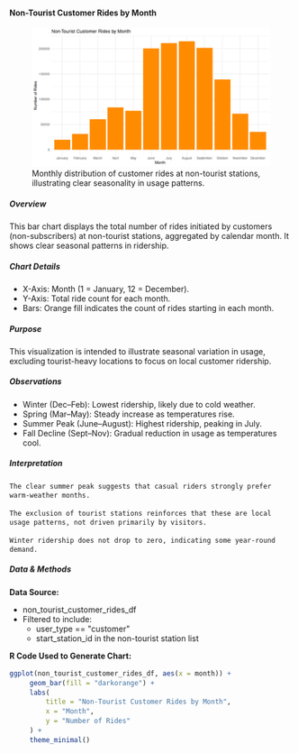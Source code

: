 #### Non-Tourist Customer Rides by Month

<figure class="float-right">
  <a href="../images/Non-Tourist_Customer_Rides_by_Month.png" target="_blank" title="Select image to open full sized chart">
  <img src="../images/thumbnails/Non-Tourist_Customer_Rides_by_Month.png" alt="Bar chart showing the number of customer rides per month at non-tourist stations. Ride volume is lowest in winter, rises steadily in spring, peaks in July, and declines into the fall.">
  </a>
  <figcaption>
   Monthly distribution of customer rides at non-tourist stations, illustrating clear seasonality in usage patterns.
  </figcaption>
</figure>

##### Overview

This bar chart displays the total number of rides initiated by customers (non-subscribers) at non-tourist stations, aggregated by calendar month. It shows clear seasonal patterns in ridership.

##### Chart Details

-  X-Axis: Month (1 = January, 12 = December).
-  Y-Axis: Total ride count for each month.
-  Bars: Orange fill indicates the count of rides starting in each month.

##### Purpose

This visualization is intended to illustrate seasonal variation in usage, excluding tourist-heavy locations to focus on local customer ridership.

##### Observations

-  Winter (Dec–Feb): Lowest ridership, likely due to cold weather.
-  Spring (Mar–May): Steady increase as temperatures rise.
-  Summer Peak (June–August): Highest ridership, peaking in July.
-  Fall Decline (Sept–Nov): Gradual reduction in usage as temperatures cool.

##### Interpretation

    The clear summer peak suggests that casual riders strongly prefer warm-weather months.

    The exclusion of tourist stations reinforces that these are local usage patterns, not driven primarily by visitors.

    Winter ridership does not drop to zero, indicating some year-round demand.

##### Data & Methods

**Data Source:**

-  non_tourist_customer_rides_df
  -  Filtered to include:
     -  user_type == "customer"
     -  start_station_id in the non-tourist station list

**R Code Used to Generate Chart:**

```R
ggplot(non_tourist_customer_rides_df, aes(x = month)) +
     geom_bar(fill = "darkorange") +
     labs(
         title = "Non-Tourist Customer Rides by Month",
         x = "Month",
         y = "Number of Rides"
     ) +
     theme_minimal()
```

<br style="clear: both;"></br>

